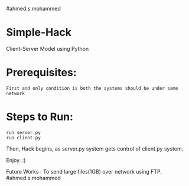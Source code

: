 #ahmed.s.mohammed 
# Simple-Hack
Client-Server Model using Python

# Prerequisites:
    First and only condition is both the systems should be under same network

# Steps to Run:
    run server.py
    run client.py

Then, Hack begins, as server.py system gets control of client.py system.

Enjoy. :)

Future Works : To send large files(1GB) over network using FTP.
#ahmed.s.mohammed 